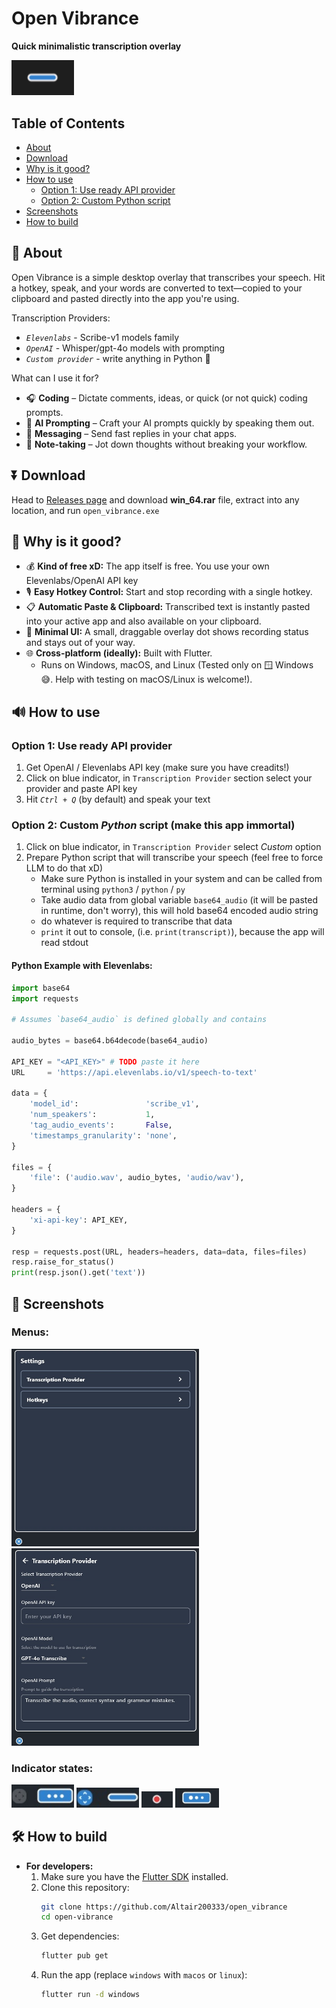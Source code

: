 # Open Vibrance

**Quick minimalistic transcription overlay**

<img src="./imgs/demo.gif" alt="Demo" width="100" />

## Table of Contents

- [About](#-about)
- [Download](#-download)
- [Why is it good?](#-why-is-it-good)
- [How to use](#-how-to-use)
  - [Option 1: Use ready API provider](#option-1-use-ready-api-provider)
  - [Option 2: Custom Python script](#option-2-custom-python-script-make-this-app-immortal)
- [Screenshots](#-screenshots)
- [How to build](#-how-to-build)

## 🚀 About


Open Vibrance is a simple desktop overlay that transcribes your speech. Hit a hotkey, speak, and your words are converted to text—copied to your clipboard and pasted directly into the app you're using.

Transcription Providers:
- *`Elevenlabs`* - Scribe-v1 models family
- *`OpenAI`* - Whisper/gpt-4o models with prompting
- *`Custom provider`* - write anything in Python 🐍

What can I use it for?

- 🎧 **Coding** – Dictate comments, ideas, or quick (or not quick) coding prompts.
- 🚀 **AI Prompting** – Craft your AI prompts quickly by speaking them out.
- 💬 **Messaging** – Send fast replies in your chat apps.
- 📝 **Note-taking** – Jot down thoughts without breaking your workflow.

## ⏬ Download

Head to [Releases page](https://github.com/Altair200333/open_vibrance/releases) and download __win_64.rar__ file, extract into any location, and run `open_vibrance.exe`

## 💫 Why is it good?
- 💰 **Kind of free xD:** The app itself is free. You use your own Elevenlabs/OpenAI API key
- 🎙️ **Easy Hotkey Control:** Start and stop recording with a single hotkey.
- 📋 **Automatic Paste & Clipboard:** Transcribed text is instantly pasted into your active app and also available on your clipboard.
- 📌 **Minimal UI:** A small, draggable overlay dot shows recording status and stays out of your way.
- 🌐 **Cross-platform (ideally):** Built with Flutter. 
  - Runs on Windows, macOS, and Linux (Tested only on 🪟 Windows 😅. Help with testing on macOS/Linux is welcome!).

## 🔊 How to use

### Option 1: Use ready API provider

1. Get OpenAI / Elevenlabs API key (make sure you have creadits!)
2. Click on blue indicator, in `Transcription Provider` section select your provider and paste API key
3. Hit *`Ctrl + Q`* (by default) and speak your text

### Option 2: Custom *Python* script (make this app immortal)

1. Click on blue indicator, in `Transcription Provider` select *Custom* option
2. Prepare Python script that will transcribe your speech (feel free to force LLM to do that xD)
    - Make sure Python is installed in your system and can be called from terminal using `python3` / `python` / `py`
    - Take audio data from global variable `base64_audio` (it will be pasted in runtime, don't worry), this will hold base64 encoded audio string
    - do whatever is required to transcribe that data
    - `print` it out to console, (i.e. `print(transcript)`), because the app will read stdout


#### Python Example with Elevenlabs:

```python
import base64
import requests

# Assumes `base64_audio` is defined globally and contains

audio_bytes = base64.b64decode(base64_audio)

API_KEY = "<API_KEY>" # TODO paste it here
URL     = 'https://api.elevenlabs.io/v1/speech-to-text'

data = {
    'model_id':               'scribe_v1',
    'num_speakers':           1,
    'tag_audio_events':       False,
    'timestamps_granularity': 'none',
}

files = {
    'file': ('audio.wav', audio_bytes, 'audio/wav'),
}

headers = {
    'xi-api-key': API_KEY,
}

resp = requests.post(URL, headers=headers, data=data, files=files)
resp.raise_for_status()
print(resp.json().get('text'))
```

## 🎨 Screenshots

### Menus:

<img src="./imgs/main_menu.jpg" alt="Demo" width="300" />
<img src="./imgs/provider_menu.jpg" alt="Demo" width="300" />

### Indicator states:

<img src="./imgs/dot_hover.jpg" alt="Demo" width="100" />

<img src="./imgs/dot_dragging.jpg" alt="Demo" width="100" />

<img src="./imgs/dot_recording.jpg" alt="Demo" width="50" />

<img src="./imgs/dot_processing.jpg" alt="Demo" width="70" />


## 🛠️ How to build
- **For developers:**
    1.  Make sure you have the [Flutter SDK](https://flutter.dev/docs/get-started/install) installed.
    2.  Clone this repository:
        ```bash
        git clone https://github.com/Altair200333/open_vibrance
        cd open-vibrance
        ```
    3.  Get dependencies:
        ```bash
        flutter pub get
        ```
    4.  Run the app (replace `windows` with `macos` or `linux`):
        ```bash
        flutter run -d windows
        ```
